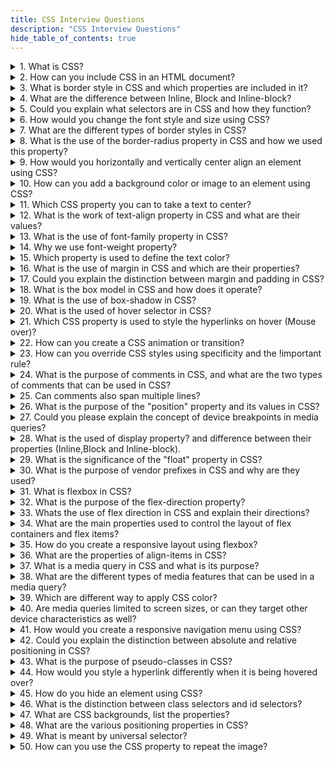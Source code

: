 ```yaml
---
title: CSS Interview Questions
description: "CSS Interview Questions"
hide_table_of_contents: true
---
```


<details>
<summary>1. What is CSS?</summary>
<p>

CSS stands for **Cascading Style Sheets**. It is used to design webpages and control the visual appearance of HTML elements. CSS describes how HTML elements should be displayed on different devices such as desktops, laptops, tablets or other media.

</p>
</details>

<details>
<summary>2. How can you include CSS in an HTML document?</summary>
<p>

To include CSS (Cascading Style Sheets) in an HTML document, there are a few different methods you can use. Here are the main approaches:

**Inline CSS :** You can apply CSS directly to individual HTML elements by using the style attribute within the element's opening tag. For example:

```css
<p style="color: blue; font-size: 16px;">This is a paragraph with inline CSS.</p>
```

In this example, the style attribute is used to define the CSS properties for the `<p>` element.

**Internal CSS :** You can include CSS within the `<style>` tags in the `<head>` section of your HTML document. This method allows you to define CSS rules that apply to multiple elements in the same HTML file. For example:

```html
<!DOCTYPE html>
<html>
  <head>
    <title>Internal CSS Example</title>
    <style>
      p {
        color: blue;
        font-size: 16px;
      }
    </style>
  </head>
  <body>
    <p>This is a paragraph with internal CSS.</p>
    <p>This is another paragraph with internal CSS.</p>
  </body>
</html>
```

In this example, the CSS rules within the `<style>` tags will be applied to all `<p>` elements in the HTML file.

**External CSS :** You can create a separate CSS file with a .css extension and link it to your HTML document using the `<link>` tag. This method is recommended for larger projects or when you want to reuse the same styles across multiple HTML files. Here's an example:

HTML file Name (index.html)

```html
<!DOCTYPE html>
<html>
  <head>
    <title>External CSS Example</title>
    <link rel="stylesheet" type="text/css" href="styles.css" />
  </head>
  <body>
    <p>This is a paragraph with external CSS.</p>
    <p>This is another paragraph with external CSS.</p>
  </body>
</html>
```

CSS file Name (styles.css)

```css
p {
  color: blue;
  font-size: 16px;
}
```

In this example, the `<link>` tag in the HTML file references the external CSS file `styles.css`, which contains the CSS rules for the `<p>` elements.

By using any of these methods, you can apply CSS styles to your HTML elements, enabling you to control the presentation, layout, and design of your web pages.

</p>
</details>

<details>
  <summary>3. What is border style in CSS and which properties are included in it?</summary>
  <p>

A border is a decorative or structural element that can be added to HTML elements to visually separate them from other elements. It is a line that surrounds the content of an element and can be customized in terms of color, width, and style.

`border-style` : defines the style of the border line.

For example,

```html
border-style: solid;
```

This line of code sets the style of the border to solid. Think of it as drawing a continuous line around the element. There are other styles available like dashed lines, dotted lines, and more, but here we are using a solid line.

`border-color` : sets the color of the border.

```css
border-color: aqua;
```

This line of code determines the color of the border. In this case, it sets the border color to aqua, which is a light blue color. You can choose any color you like by replacing aqua with the color of your choice.

`border-width` : sets the thickness or width of the border.

```css
border-width: 5px;
```

In the above example, This line of code sets the thickness or width of the border. The value `5px` means that the border will have a width of `5px`.

  </p>

</details>

<details>
<summary>4. What are the difference between Inline, Block and Inline-block?</summary>
<p>

| Inline                             | Block                             | Inline-block                     |
| ---------------------------------- | --------------------------------- | -------------------------------- |
| Does notStart from new line.       | Start from new line.              | Start from same line.            |
| Take required space.               | Take complete space horizontally. | Take required space.             |
| We can't provide height and width. | We can provide height and width.  | We can provide height and width. |

</p>

</details>

<details>
<summary>5. Could you explain what selectors are in CSS and how they function?</summary>
<p>
  
Yes, Selectors in CSS are patterns that define which elements in an HTML document should be styled, and they function by selecting specific elements based on their classes, IDs, tag names or other attributes.

**i. Class Selector :** The class selector selects elements based on their class attribute. It is denoted by a dot `(.)` followed by the class name.

**ii. ID Selector :** The ID selector selects elements based on their ID attribute. It is denoted by a hash `(#)` followed by the ID name.

**iii. Tagname Selector :** Tagname selector selects HTML elements based on their tag names. For example, h1, h2, p, etc.

</p>

</details>

<details>
<summary>6. How would you change the font style and size using CSS?</summary>
<p>

To change the font style and size using CSS, you can use the `font-family` and `font-size` properties.

1. **Changing the Font Style :**
   You can specify the desired font family for an element using the `font-family` property.

```css
font-family: sans-serif;
```

In above example, we can applied font-family property to change the font style of text.

2. **Changing the Font Size :**
   You can adjust the font size of an element using the `font-size` property.

```css
font-size: 30px;
```

In above example, we can applied font-size property to change the font size of text we can applied value `30px`.

</p>

</details>

<details>
  <summary>7. What are the different types of border styles in CSS?</summary>
  <p>

There are four types of border style in CSS : solid, double, dashed and dotted.

`solid` : Creates a continuous line.👉\_\_\_

For Example,

```css
border: solid 4px black;
```

`double` : Creates two parallel lines. 👉 ====

For Example,

```css
border: double 4px black;
```

`dashed` : Creates a series of short dashes. 👉 ------

For Example,

```css
border: dashed 4px black;
```

`dotted` : Creates a series of small dots.👉 ..........

For Example,

```css
border: dotted 4px black;
```

  </p>

</details>

<details>
  <summary>8. What is the use of the border-radius property in CSS and how we used this property?</summary>
  <p>

The border-radius CSS property is used to round the corners of an element's outer border edge. It provides a way to give elements a rounded appearance.

You can provide value to each corner :
For example,

```css
border-radius: 0px 50px 0px 50px;
```

The 1st value applies to the top-left corner. The 2nd value applies to the top-right corner. The 3rd value applies to the bottom-right corner. The 4th value applies to the bottom-left corner.

  </p>

</details>

<details>
  <summary>9. How would you horizontally and vertically center align an element using CSS?</summary>
  <p>

To center align an element horizontally and vertically using CSS, You can use the following CSS properties : `display: flex;` `justify-content: center;` `align-items: center;`

For Example

```css
.element {
  display: flex;
  justify-content: center;
  align-items: center;
}
```

  </p>

</details>

<details>
  <summary>10. How can you add a background color or image to an element using CSS?</summary>
  <p>

To add background color in the CSS, you can use this syntax: `background-color: color_name;` and for adding an image in the CSS, you can use this syntax : `background-image: url(" ");`

For Example,

```css
.element {
  background-color: red;
  background-image: url("path/to/image.jpg");
}
```

In the above example, we can applied css property to change the background color of specific element and also applied background-image, provided the url of the image.

  </p>

</details>

<details>
  <summary>11. Which CSS property you can to take a text to center?</summary>
  <p>

To center text horizontally within an element, you can use the CSS property `text-align` with the value `center`. This property is basically applied to the parent container of the text or to the specific element containing the text.

For Example,

```css
text-align: center;
```

In the above example, the text-align property is applied to text to take your text to the centre.

</p>

</details>

<details>
  <summary>12. What is the work of text-align property in CSS and what are their values?</summary>
  <p>

The text-align property is used to specify the horizontal alignment of the text within its containing element. It allows you to control how the text is aligned, whether it's aligned to the left, right, center and justified.

There are four values for the text-align property :

`text-align: right;` : This value aligns the text to the left edge of the containing element. The text will be flush with the left side, and any remaining space will be on the right side.

For Example,

```css
.item {
  text-align: right;
}
```

`text-align: left;` : This value aligns the text to the right edge of the containing element. The text will be flush with the right side, and any remaining space will be on the left side.

For Example,

```css
.item {
  text-align: left;
}
```

`text-align: center;` : This value centers the text horizontally within the containing element. The text will be evenly spaced between the left and right edges.

For Example,

```css
.item {
  text-align: center;
}
```

`text-align: justify;` : This value justifies the text, meaning it spreads the text evenly between the left and right edges of the containing element. It adjusts the spacing between words and characters to create a clean, straight edge on both sides.

For Example,

```css
.item {
  text-align: justify;
}
```

</p>

</details>

<details>
  <summary>13. What is the use of font-family property in CSS?</summary>
  <p>

The `font-family` property is used to specify the font family for the text content of an element. It allows you to define a prioritized list of font families to be used for rendering the text. If the first font is not available, the browser will try the next one in the list, and so on.

For Example,

```css
h3 {
  font-family: sans-serif;
}
```

  </p>

</details>

<details>
  <summary>14. Why we use font-weight property?</summary>
  <p>

The `font-weight` property is used to set how thick or thin characters in text should be displayed.

For Example,

```css
.title {
  font-weight: bold;
}
```

  </p>

</details>

<details>
  <summary>15. Which property is used to define the text color?</summary>
  <p>

The CSS property used to define the text color is color. You can specify the desired color using various formats, such as named colors, hexadecimal values, RGB values, HSL values, or CSS color keywords.

For Example,

```css
h4 {
  color: red;
}
```

In the above example, we can used color property to change color of the font.

</p>

</details>

 <details>
  <summary>16. What is the use of margin in CSS and which are their properties?</summary>
  <p>

The margin is used to refers the space around an element, outside of any defined borders. It creates space between elements and their properties are :

`margin-top` : Specifies the margin on the top side of the element.

`margin-right` : Specifies the margin on the right side of the element.

`margin-bottom` : Specifies the margin on the bottom side of the element.

`margin-left` : Specifies the margin on the left side of the element.

For Example,

```css
.btn1 {
  background-color: red;
  margin-top: 50px;
  margin-left: 40px;
  margin-right: 30px;
  margin-bottom: 100px;
  padding: 5px 15px 5px 15px;
}
```

</p>

</details>

<details>
  <summary>17. Could you explain the distinction between margin and padding in CSS?</summary>
  <p>

| Margin                                                                                | Padding                                                                                |
| ------------------------------------------------------------------------------------- | -------------------------------------------------------------------------------------- |
| Margin refers to the space outside an element.                                        | Padding refers to the space between an element's content and its border.               |
| Margin creates space between elements.                                                | Padding creates space within the element, inside any defined borders.                  |
| Margin do not have a background color.                                                | Padding can have a background color.                                                   |
| Margin are used for creating spacing between elements.                                | Padding is used for creating space within an element.                                  |
| The margin property can be set individually for each side (top, right, bottom, left). | The padding property can be set individually for each side (top, right, bottom, left). |

  </p>

</details>

<details>
  <summary>18. What is the box model in CSS and how does it operate?</summary>
  <p>

The CSS box model is a fundamental concept that describes how elements on a webpage are rendered and how their dimensions are calculated. It consists of four layers such as content, padding, margin, and border.
It operates by providing a way to control the sizing, spacing, and layout of elements on a web page.

  </p>

</details>

<details>
  <summary>19. What is the use of box-shadow in CSS?</summary>
  <p>

The box-shadow property in CSS is used to add a shadow effect to an element's box, providing depth and dimension to the layout. It allows you to create visually appealing effects by simulating the appearance of shadows or glows around elements.

1. **Offset :** It specifies the horizontal and vertical distance of the shadow from the element. You can specify the values using length units, such as pixels (px) or percentages (%).

2. **Blur Radius :** This value determines the amount of blur applied to the shadow. A higher value creates a more diffused and softer shadow effect.

3. **Spread Distance :** It defines the size of the shadow relative to the element. A positive value expands the shadow, while a negative value shrinks it.

4. **Color :** The color value determines the shadow's color. You can use named colors, hexadecimal values, RGB values, or CSS color keywords to specify the color.

For Example,

```html
<!DOCTYPE html>
<html>
  <head>
    <title>Shadow</title>
    <style>
      .img-tiger {
        height: 300px;
        border-radius: 50px;
        margin: 30px;
        box-shadow: 2px 2px 5px 10px rgb(138, 136, 136);
      }

      .img-tiger:hover {
        border-radius: 20px;
        transition: 2s;
      }
    </style>
  </head>
  <body>
    <img src="tiger.png" class="img-tiger" alt="img" />
  </body>
</html>
```

</p>

</details>

<details>
  <summary>20. What is the used of hover selector in CSS?</summary>
  <p>

The `:hover` selector in CSS is used to apply styles to an element when it is being hovered over by the user. It allows you to define different styles or effects that should be applied to an element when the user's cursor is positioned over it.

For Example,

```html
<!DOCTYPE html>
<html>
  <head>
    <title>Hover</title>
    <style>
      .btn {
        background-color: tomato;
        color: white;
        border: 2px solid dashed;
        border-radius: 10px;
      }
      .btn:hover {
        background-color: aquamarine;
        color: black;
      }
    </style>
  </head>
  <body>
    <button class="btn">Awesome button</button>
  </body>
</html>
```

  </p>

</details>

<details>
  <summary>21. Which CSS property is used to style the hyperlinks on hover (Mouse over)?</summary>
  <p>

To style hyperlinks specifically when the mouse is hovering over them, you can use the `:hover` pseudo-class selector in combining with the a selector (targeting anchor elements). This allows you to apply different styles to hyperlinks when they are being hovered.

  </p>

</details>

<details>
  <summary>22. How can you create a CSS animation or transition?</summary>
  <p>

**CSS Animation:** Use the animation property on the targeted element to apply the animation and specify its duration, timing function, delay, and other properties.

For Example,

```css
div {
  width: 100px;
  height: 100px;
  position: relative;
  background-color: red;
  animation-name: example;
  animation-duration: 4s;
  animation-delay: 2s;
}
```

**CSS Transitions:** Use the animation property on the targeted element to apply the transition and specify the CSS properties you want to transition and their duration, timing function, delay, etc.

For Example,

```css
div {
  transition-property: width;
  transition-duration: 2s;
  transition-timing-function: linear;
  transition-delay: 1s;
}
```

  </p>

</details>

<details>
  <summary>23. How can you override CSS styles using specificity and the !important rule?</summary>
  <p>

To override CSS styles using specificity and the !important rule, use a more specific selector for the element and add `!important` to the CSS property value. CSS property specificity determines which styles take precedence when multiple rules target the same element. Styles with higher specificity override styles with lower specificity. Specificity is calculated based on the combination of selectors used in a CSS rule.

```css
.myclass {
  background-color: gray;
}

p {
  background-color: red !important;
}
```

  </p>

</details>

<details>
  <summary>24. What is the purpose of comments in CSS, and what are the two types of comments that can be used in CSS?</summary>
  <p>

The purpose of comments in CSS is to add notes, explanations, or reminders within the code.

There are two type of comments :

Single Line : Single line comment denoted by `//`

For Example,

```css
/* This is a single-line comment */
p {
  color: red;
}
```

Multi Line : Muti line comment denoted by `/*  */`

For Example,

```css
/* This is
a multi-line
comment */

p {
  color: red;
}
```

  </p>

</details>

<details>
  <summary>25. Can comments also span multiple lines?</summary>
  <p>

Yes, comments can also span multiple lines. HTML supports the multi-line commits.

  </p>

</details>

<details>
  <summary>26. What is the purpose of the "position" property and its values in CSS?</summary>
  <p>

The position property is used to set the position to the CSS element accordingly.

There are five different types of positions in css :

`static` : The static position is by default position. It does not provide any effect.

`relative` : The relative position is the relative to original position or nearest element.

`sticky` : A sticky element are relative and fixed, its depending on the scroll position.

`fixed` : Fixed is set with respect to viewport. Removed from normal flow.

`absolute` : It is relative to parent element. This element is positioned relative to the first parent element and absolute to its child elements.

  </p>

</details>

<details>
  <summary>27. Could you please explain the concept of device breakpoints in media queries?</summary>
  <p>

Media queries allow you to create responsive websites on all screen sizes from desktop to mobile.

Small mobile device : less than `600px`

Normal mobile device : greater than `600px` and less than `768px`

Tablets : greater than `768px` and less than `992px`

Laptops / desktops : greater than `992px` and less than `1200px`

TV/Large desktop : greater than `1200px`

  </p>

</details>

<details>
  <summary>28. What is the used of display property? and difference between their properties (Inline,Block and Inline-block).</summary>
  <p>

The display property in CSS is used to control the layout and behavior of elements. There are three commonly used display properties: `inline`, `block` and `inline-block`.

| Inline                             | Block                             | Inline-Block                     |
| ---------------------------------- | --------------------------------- | -------------------------------- |
| Does not start from new line.      | Start from new line.              | Start from same line.            |
| Take required space.               | Take complete space horizontally. | Take required space.             |
| We can't provide height and width. | We can provide height and width.  | We can provide height and width. |

  </p>

</details>

<details>
  <summary>29. What is the significance of the "float" property in CSS?</summary>
  <p>

The float property in CSS is used to position and align elements horizontally within their parent containers. When an element is floated, it is taken out of the normal flow of the document and positioned to the left or right of its container.

  </p>

</details>

<details>
  <summary>30. What is the purpose of vendor prefixes in CSS and why are they used?</summary>
  <p>

The purpose of vendor prefixes is to allow browser vendors to implement new CSS features before they are standardized feedback from developers and the community. It is used to implement non-standard CSS features in different web browsers.

  </p>

</details>

<details>
  <summary>31. What is flexbox in CSS?</summary>
  <p>

Flexbox stands for flexible box. To align cards flexibly inside to container. Flexbox make it simple to align items vertically and horizontally using rows and columns. Flexbox makes it easier to design a flexible responsive layout of a webpage.

</p>

</details>

<details>
  <summary>32. What is the purpose of the flex-direction property?</summary>
  <p>

The flex-direction property determines the arrangement and flow direction of flex items within a flex container. It controls whether the flex items are arranged horizontally or vertically and the order in which they are displayed. By adjusting the flex-direction value, you can change the layout from left-to-right to right-to-left or top-to-bottom to bottom-to-top, providing flexibility in designing different types of layouts.

  </p>

</details>

<details>
<summary>33. Whats the use of flex direction in CSS and explain their directions?</summary>
<p>

Flex direction are used to define the direction of child item are placed in the flex container.

There are four flex directions in CSS :

**flex-direction:row;** : By default direction is row. Child items are are Left to Right direction.

For Example,

```html
<!DOCTYPE html>
<html>
  <head>
    <title>Flex Box</title>
    <style>
      .item {
        background-color: tomato;
        height: 100px;
        width: 100px;
        margin: 10px;
        font-size: 50px;
        padding: 10px;
      }
      .conatiner {
        display: flex;
      }
    </style>
  </head>

  <body>
    <div class="conatiner">
      <div class="item">1</div>
      <div class="item">2</div>
      <div class="item">3</div>
    </div>
  </body>
</html>
```

**flex-direction: row-reverse;** : Child item are Right to Left direction.

For Example,

```html
<!DOCTYPE html>
<html>
  <head>
    <title>Flex Box</title>
    <style>
      .item {
        background-color: tomato;
        height: 100px;
        width: 100px;
        margin: 10px;
        font-size: 50px;
        padding: 10px;
      }
      .conatiner {
        display: flex;
        flex-direction: row-reverse;
      }
    </style>
  </head>

  <body>
    <div class="conatiner">
      <div class="item">1</div>
      <div class="item">2</div>
      <div class="item">3</div>
    </div>
  </body>
</html>
```

**flex-direction: column;** : Child items are Top to Bottom direction.

For Example,

```html
<!DOCTYPE html>
<html>
  <head>
    <title>Flex Box</title>
    <style>
      .item {
        background-color: tomato;
        height: 100px;
        width: 100px;
        margin: 10px;
        font-size: 50px;
        padding: 10px;
      }
      .conatiner {
        display: flex;
        flex-direction: column;
      }
    </style>
  </head>

  <body>
    <div class="conatiner">
      <div class="item">1</div>
      <div class="item">2</div>
      <div class="item">3</div>
    </div>
  </body>
</html>
```

**flex-direction: column-reverse;** : Child items are Bottom to Top direction.

```html
<!DOCTYPE html>
<html>
  <head>
    <title>Flex Box</title>
    <style>
      .item {
        background-color: tomato;
        height: 100px;
        width: 100px;
        margin: 10px;
        font-size: 50px;
        padding: 10px;
      }
      .conatiner {
        display: flex;
        flex-direction: column-reverse;
      }
    </style>
  </head>

  <body>
    <div class="conatiner">
      <div class="item">1</div>
      <div class="item">2</div>
      <div class="item">3</div>
    </div>
  </body>
</html>
```

</p>

</details>

<details>
<summary>34. What are the main properties used to control the layout of flex containers and flex items?</summary>
  <p>

The main properties used to control the layout of flex containers and flex items are :

`display` : Sets the element as a flex container.

`flex-direction` : It determines the direction row or column within the flex container.

`justify-content` : Aligns flex items along the main axis.

`align-items` : Aligns flex items along the cross axis.

  </p>

</details>

<details>
  <summary>35. How do you create a responsive layout using flexbox?</summary>
  <p>

To create a responsive layout using flexbox, you can use media queries to change the flex container's properties, such as flex-direction, flex-wrap, and justify-content, based on different screen sizes.

  </p>

</details>
<details>
  <summary>36. What are the properties of align-items in CSS?</summary>
  <p>

When the flex-direction is a row then justify-content control horizontally. This means the `X axis` but you can control the opposite axis Which means the `Y axis` then you use the property align-items. Align items are used to control items on the opposite axis.

1. `align-items: flex-start;` : Items are placed at the start of the Opposite ( Y axis ) axis.

For Example,

```html
<!DOCTYPE html>
<html>
  <head>
    <title>Flex Box</title>
    <style>
      .item {
        background-color: tomato;
        height: 100px;
        width: 100px;
        margin: 10px;
        font-size: 50px;
        padding: 10px;
      }
      .conatiner {
        background-color: aqua;
        display: flex;
        flex-direction: row;
        justify-content: center;
        align-items: center;
        height: 500px;
      }
    </style>
  </head>

  <body>
    <div class="conatiner">
      <div class="item">1</div>
      <div class="item">2</div>
      <div class="item">3</div>
    </div>
  </body>
</html>
```

2. `align-item: flex-end;` : Items are placed at the end of the Opposite ( Y axis ) axis.

For Example,

```html
<!DOCTYPE html>
<html>
  <head>
    <title>Flex Box</title>
    <style>
      .item {
        background-color: tomato;
        height: 100px;
        width: 100px;
        margin: 10px;
        font-size: 50px;
        padding: 10px;
      }
      .conatiner {
        background-color: aqua;
        display: flex;
        flex-direction: row;
        justify-content: center;
        align-items: center;
        height: 500px;
      }
    </style>
  </head>

  <body>
    <div class="conatiner">
      <div class="item">1</div>
      <div class="item">2</div>
      <div class="item">3</div>
    </div>
  </body>
</html>
```

3. `align-item: center;` : Items are centered in the Opposite axis.

For Example,

```html
<!DOCTYPE html>
<html>
  <head>
    <title>Flex Box</title>
    <style>
      .item {
        background-color: tomato;
        height: 100px;
        width: 100px;
        margin: 10px;
        font-size: 50px;
        padding: 10px;
      }
      .conatiner {
        background-color: aqua;
        display: flex;
        flex-direction: row;
        justify-content: center;
        align-items: center;
        height: 500px;
      }
    </style>
  </head>

  <body>
    <div class="conatiner">
      <div class="item">1</div>
      <div class="item">2</div>
      <div class="item">3</div>
    </div>
  </body>
</html>
```

  </p>

</details>

<details>
  <summary>37. What is a media query in CSS and what is its purpose?</summary>
  <p>

A media query in CSS is a technique used to apply different styles based on the characteristics of the device or viewport, such as screen size allowing for responsive design and optimized user experiences across various devices and screen sizes.

**max-width -** The max-width are specifies the maximum width of a particular device.

**Syntax :**

@media screen and (max-width: 600px) {
}

For Example,

```html
<!DOCTYPE html>
<html>
  <head>
    <title>Media Query</title>
    <style>
      .test-btn {
        width: 400px;
        height: 50px;
        font-size: 20px;
        background-color: tomato;
        color: white;
      }

      @media screen and (max-width: 500px) {
        .test-btn {
          background-color: blue;
          width: 300px;
          height: 80px;
          font-size: 40px;
        }
      }
    </style>
  </head>

  <body>
    <button class="test-btn">This Is Button</button>
  </body>
</html>
```

**min-width -** The min-width are specifies the minimum width of a specific device.

**Syntax :**

@media screen and (min-width: 600px) {
}

For Example,

```html
<!DOCTYPE html>
<html>
  <head>
    <title>Media Query</title>
    <style>
      .test-btn {
        width: 400px;
        height: 50px;
        font-size: 20px;
        background-color: tomato;
        color: white;
      }

      @media screen and (min-width: 600px) {
        .test-btn {
          background-color: blue;
          width: 300px;
          height: 50px;
          font-size: 40px;
        }
      }
    </style>
  </head>

  <body>
    <button class="test-btn">This Is Button</button>
  </body>
</html>
```

**min-width and max-width at same time**

**Syntax :**

media screen and (min-width: 600px) and (max-width: 800px) {
}

For Example,

```html
<!DOCTYPE html>
<html>
  <head>
    <title>Media Query</title>
    <style>
      .test-btn {
        width: 400px;
        height: 50px;
        font-size: 20px;
        background-color: tomato;
        color: white;
      }

      @media screen and (min-width: 600px) and (max-width: 800px) {
        .test-btn {
          background-color: black;
          border: 25px;
        }
      }
    </style>
  </head>

  <body>
    <button class="test-btn">This Is Button</button>
  </body>
</html>
```

  </p>

</details>

<details>
  <summary>38. What are the different types of media features that can be used in a media query?</summary>
  <p>

Media queries in CSS allow you to target and customize styles based on various device characteristics such as screen size, aspect ratio, orientation, resolution, color, and more, enabling precise styling adjustments for different devices.

  </p>

</details>
<details>
  <summary>39. Which are different way to apply CSS color?</summary>
  <p>

There are different ways to add css colors.

1. **Color name** - CSS provides predefined color names that you can use directly.

For Example,

```html
<!DOCTYPE html>
<html lang="en">
  <head>
    <title>css-color</title>
    <style>
      .btn {
        background-color: red;
        color: white;
      }
    </style>
  </head>
  <body>
    <button class="btn">Click Here</button>
  </body>
</html>
```

In the above example, set the background color to `red` or the text color to `white`.

2. `Hexadecimal colors` : Hexadecimal colors start with a pound sign (#) followed by six characters representing red, green, and blue (RGB) values. Each pair of characters represents a value from 00 (minimum) to FF (maximum).

For Example,

```html
<!DOCTYPE html>
<html lang="en">
  <head>
    <title>css-color</title>
    <style>
      .btn {
        background-color: #ff0000;
        color: #ffffff;
      }
    </style>
  </head>

  <body>
    <button class="btn">Click Here</button>
  </body>
</html>
```

In the above example, sets the background color to red (#FF0000) and the text color to white (#FFFFFF).

3. `rgb` : RGB colors allow you to specify the intensity of red, green, and blue using decimal values ranging from 0 to 255. You can use the rgb() function for this.

For Example,

```html
<!DOCTYPE html>
<html lang="en">
  <head>
    <title>css-color</title>
    <style>
      .btn {
        background-color: rgb(255, 0, 0);
        color: rgb(255, 255, 255);
      }
    </style>
  </head>

  <body>
    <button class="btn">Click Here</button>
  </body>
</html>
```

In the above example, sets the background color to red (255, 0, 0) and the text color to white (255, 255, 255).

4. `rgba` : RGBA colors are similar to RGB, but with an additional alpha channel representing capacity. The alpha value ranges from 0 (transparent) to 1 (opaque). Use the rgba() function to specify these colors.

For Example,

```html
<!DOCTYPE html>
<html lang="en">
  <head>
    <title>css-color</title>
    <style>
      .btn {
        background-color: rgba(0, 0, 0, 0);
      }
    </style>
  </head>

  <body>
    <button class="btn">Click Here</button>
  </body>
</html>
```

In the above example, the background color is black with full transparency (0), making it completely invisible.

5. `hsl` : HSL colors define hue, saturation, and lightness. Hue represents a color on the color wheel, saturation determines the intensity and lightness controls the brightness. Use the hsl() function to specify these colors.

For Example,

```html
<!DOCTYPE html>
<html lang="en">
  <head>
    <title>css-color</title>
    <style>
      .btn {
        background-color: hsl(0, 100%, 50%);
      }
    </style>
  </head>

  <body>
    <button class="btn">Click Here</button>
  </body>
</html>
```

In the above example, sets the background color to pure red (0 degrees), with 100% saturation and 50% lightness.

  </p>

</details>

<details>
  <summary> 40. Are media queries limited to screen sizes, or can they target other device characteristics as well?</summary>
  <p>

Media queries can target more than just screen sizes; they can also be used to customize styles based on various device characteristics like screen size, aspect ratio, resolution, color, input capabilities (mouse or touchscreen), and even the user's preferred display mode (light or dark), providing a flexible way to adapt designs to different devices and user preferences.

  </p>

</details>

<details>
  <summary>41. How would you create a responsive navigation menu using CSS?</summary>
  <p>

To create a responsive navigation menu using CSS, you can utilize media queries and flexbox or grid layout. Here's an example of how you can do it:

HTML File:

```html
<nav class="navigation">
  <ul class="menu">
    <li><a href="#">Home</a></li>
    <li><a href="#">About</a></li>
    <li><a href="#">Services</a></li>
    <li><a href="#">Contact</a></li>
  </ul>
</nav>
```

CSS File:

```css
/* Base styles for the navigation */
.navigation {
  background-color: #f2f2f2;
}

.menu {
  list-style: none;
  margin: 0;
  padding: 0;
  display: flex;
  justify-content: center;
}

.menu li {
  margin: 0 10px;
}

.menu li a {
  text-decoration: none;
  color: #333;
  padding: 10px;
}

/* Media query for small screens */
@media (max-width: 768px) {
  .menu {
    flex-direction: column;
    align-items: center;
  }

  .menu li {
    margin: 10px 0;
  }
}
```

In the above example, the navigation menu is structured using an unordered list (ul) with list items (li). The CSS styles define the basic appearance of the navigation menu.

The media query (@media) is used to specify different styles for different screen sizes. In this case, when the screen width is less than or equal to 768 pixels, the menu switches to a vertical layout by setting flex-direction: column and centers the items using `align-items: center`.

You can customize the styles further to meet your design requirements, such as adding hover effects, dropdown menus, or any additional functionality you may need.

  </p>

</details>

<details>
  <summary>42. Could you explain the distinction between absolute and relative positioning in CSS?
</summary>
  <p>

| Absolute Position                                                              | Relative Position                                                                                                   |
| ------------------------------------------------------------------------------ | ------------------------------------------------------------------------------------------------------------------- |
| Positions an element relative to its normal position within the document flow. | Positions an element relative to its closest positioned ancestor or the initial containing block.                   |
| Absolute position is relative to parent element.                               | Relative position is relative to original position.                                                                 |
| Element remains within the normal flow of the document.                        | Element is taken out of the normal flow of the document.                                                            |
| Can adjust position using offset properties (top, right, bottom, left).        | Position is determined by offset properties (top, right, bottom, left) relative to its nearest positioned ancestor. |

  </p>

</details>

<details>
  <summary>43. What is the purpose of pseudo-classes in CSS?</summary>
  <p>

The purpose of the pseudo-classes in CSS enable the selection and styling of elements based on various conditions, allowing for dynamic and interactive styling based on user interactions.

For Example,

```html
<button class="btn">Click me</button>
```

```css
.btn {
  padding: 10px 20px;
  background-color: #f2f2f2;
  color: #333;
  border: none;
  cursor: pointer;
}

.btn:hover {
  background-color: #999;
  color: #fff;
}

.btn:active {
  background-color: #555;
}

.btn:focus {
  outline: 2px solid blue;
}
```

In the above example, we have a button element with the class "btn". Here's how the different pseudo-classes are utilized:

**:hover** : When the mouse pointer hovers over the button, the background color changes to gray (#999) and the text color changes to white (#fff).

**:active** : When the button is being clicked or pressed, the background color changes to dark gray (#555).

**:focus** : When the button receives focus (e.g., by clicking on it or using the keyboard to navigate to it), an outline with a blue color is added to the button.

  </p>

</details>

<details>
  <summary>44. How would you style a hyperlink differently when it is being hovered over?</summary>
  <p>

To style a hyperlink differently when it is being hovered over, you can use CSS and the `:hover` pseudo-class to apply specific styles when the mouse hovers over the link, allowing you to change its color, or add effects.

 </p>

 </details>

<details>
  <summary>45. How do you hide an element using CSS?</summary>
  <p>

To hide an element using CSS, you can use the `display` property and set value to `none`, which removes the element from the page flow and makes it invisible.

For Example,

```css
.element {
  display: none;
}
```

  </p>

</details>

<details>
  <summary>46. What is the distinction between class selectors and id selectors?</summary>
  <p>

| Class Selector                                                                    | Id Selector                                                                          |
| --------------------------------------------------------------------------------- | ------------------------------------------------------------------------------------ |
| Class selectors are preceded by a period (.) followed by the class name.          | ID selectors are preceded by a hash/pound symbol (#) followed by the unique ID name. |
| They can be used to target multiple elements that share the same class attribute. | They are used to target a single unique element based on its ID attribute.           |

  </p>

</details>

<details>
  <summary>47. What are CSS backgrounds, list the properties?</summary>
  <p>

The CSS backgrounds are used to style and customize the background of an element, and there are some main properties `background-color`, `background-image`, `background-repeat` and more.

**background-color:** Sets the background color of an element.

**background-image:** Specifies the URL or path to an image to be used as the background.

**background-repeat:** Determines how the background image is repeated, such as repeat, repeat-x, repeat-y, no-repeat, space, or round.

</p>

</details>

<details>
  <summary>48. What are the various positioning properties in CSS?</summary>
  <p>

The various positioning properties in CSS are `static`, `relative`, `absolute`, `fixed` and `sticky` which determine how elements are positioned and interact with the document flow.

**position :** Specifies the positioning method for an element, which can be static, relative, absolute, fixed, or sticky

**top, right, bottom, left :** These properties, used in conjunction with the position property, specify the offset or distance of an element from the top, right, bottom, or left edges of its positioned container.

**z-index :** Determines the stacking order of positioned elements. Elements with a higher z-index value appear in front of elements with a lower value.

  </p>

</details>

<details>
  <summary>49. What is meant by universal selector?</summary>
  <p>
 
In CSS, the universal selector, denoted by the asterisk (*), is a special selector that matches any element in the HTML document. It applies styles to all elements on the page, regardless of their type or location within the document structure. The universal selector targets every element, including the &lt;head&gt; , &lt;body&gt; , &lt;div&gt; , &lt;p&gt; , &lt;span&gt; , etc.

For Example,

```css
* {
  margin: 0;
  padding: 0;
}
```

  </p>

</details>

<details>
  <summary>50. How can you use the CSS property to repeat the image?</summary>
  <p>

This property is used to repeat the image. It can repeat image in differnet direction

**background-repeat:** repeat-x; This value is used to repeat the background image horizontally along the x-axis.

**background-repeat:** repeat-y; This value is used to repeat the background image horizontally along the y-axis.

**background-repeat:** repeat; This value is used to repeat the background image.

For Example,

**HTML File:**

```html
<div class="container">
  <h1>This is a card</h1>
  <p>
    Lorem ipsum dolor sit amet consectetur adipisicing elit. Optio voluptates
    cum veritatis odio voluptas nihil commodi sunt facere illum quis nostrum nam
    quasi aut ipsam aliquam, similique accusamus nulla! Molestias.
  </p>
</div>
```

**CSS File:**

```css
.container {
  border: 1px solid black;
  width: 600px;
  height: 400px;
  background-image: url("https://cdn-icons-png.flaticon.com/128/3595/3595455.png");
  background-size: auto;
  background-repeat: no-repeat;
}
```

</p>

</details>
